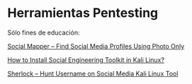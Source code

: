 
# Herramientas Pentesting

Sólo fines de educación:

[Social Mapper – Find Social Media Profiles Using Photo Only](https://www.geeksforgeeks.org/social-mapper-find-social-media-profiles-using-photo-only/)

[How to Install Social Engineering Toolkit in Kali Linux?](https://www.geeksforgeeks.org/how-to-install-social-engineering-toolkit-in-kali-linux/?ref=rp)

[Sherlock – Hunt Username on Social Media Kali Linux Tool](https://www.geeksforgeeks.org/sherlock-hunt-username-on-social-media-kali-linux-tool/?ref=rp)
